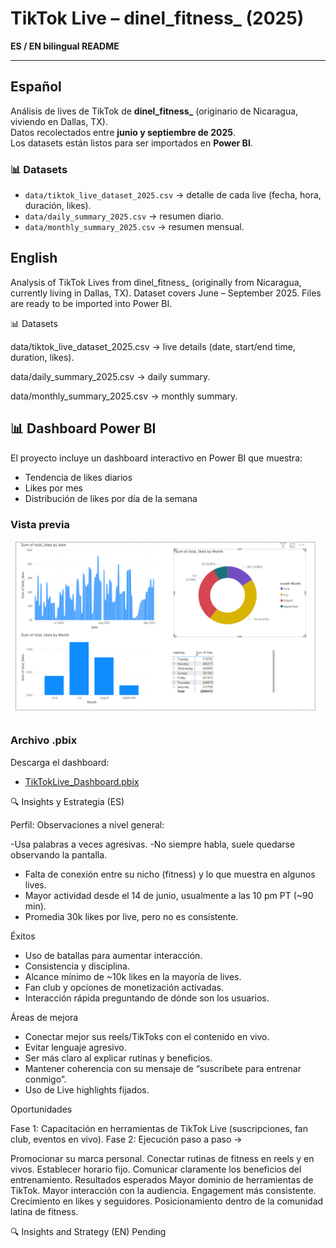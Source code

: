 # TikTok Live – dinel_fitness_ (2025)

**ES / EN bilingual README**

---

## Español

Análisis de lives de TikTok de **dinel_fitness_** (originario de Nicaragua, viviendo en Dallas, TX).  
Datos recolectados entre **junio y septiembre de 2025**.  
Los datasets están listos para ser importados en **Power BI**.

### 📊 Datasets
- `data/tiktok_live_dataset_2025.csv` → detalle de cada live (fecha, hora, duración, likes).  
- `data/daily_summary_2025.csv` → resumen diario.  
- `data/monthly_summary_2025.csv` → resumen mensual.  



## English

Analysis of TikTok Lives from dinel_fitness_ (originally from Nicaragua, currently living in Dallas, TX).
Dataset covers June – September 2025.
Files are ready to be imported into Power BI.

📊 Datasets

data/tiktok_live_dataset_2025.csv → live details (date, start/end time, duration, likes).

data/daily_summary_2025.csv → daily summary.

data/monthly_summary_2025.csv → monthly summary.

## 📊 Dashboard Power BI

El proyecto incluye un dashboard interactivo en Power BI que muestra:

- Tendencia de likes diarios
- Likes por mes
- Distribución de likes por día de la semana

### Vista previa
![Dashboard Power BI](Final%20Dashboard%20Tiktoklive.png)

### Archivo .pbix
Descarga el dashboard:
- [TikTokLive_Dashboard.pbix](TikTokLive_Dashboard.pbix)

🔍 Insights y Estrategia (ES)

Perfil:
Observaciones a nivel general:

-Usa palabras a veces agresivas.
-No siempre habla, suele quedarse observando la pantalla.
- Falta de conexión entre su nicho (fitness) y lo que muestra en algunos lives.
- Mayor actividad desde el 14 de junio, usualmente a las 10 pm PT (~90 min).
- Promedia 30k likes por live, pero no es consistente.

Éxitos
- Uso de batallas para aumentar interacción.
- Consistencia y disciplina.
- Alcance mínimo de ~10k likes en la mayoría de lives.
- Fan club y opciones de monetización activadas.
- Interacción rápida preguntando de dónde son los usuarios.

Áreas de mejora

- Conectar mejor sus reels/TikToks con el contenido en vivo.
- Evitar lenguaje agresivo.
- Ser más claro al explicar rutinas y beneficios.
- Mantener coherencia con su mensaje de “suscríbete para entrenar conmigo”.
- Uso de Live highlights fijados.

Oportunidades

Fase 1: Capacitación en herramientas de TikTok Live (suscripciones, fan club, eventos en vivo).
Fase 2: Ejecución paso a paso →

Promocionar su marca personal.
Conectar rutinas de fitness en reels y en vivos.
Establecer horario fijo.
Comunicar claramente los beneficios del entrenamiento.
Resultados esperados
Mayor dominio de herramientas de TikTok.
Mayor interacción con la audiencia.
Engagement más consistente.
Crecimiento en likes y seguidores.
Posicionamiento dentro de la comunidad latina de fitness.

🔍 Insights and Strategy (EN)
Pending
